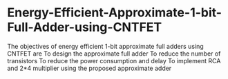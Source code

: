 # Energy-Efficient-Approximate-1-bit-Full-Adder-using-CNTFET
The objectives of energy efficient 1-bit approximate full adders using CNTFET are
   To design the approximate full adder 
   To reduce the number of transistors
   To reduce the power consumption and delay
   To implement RCA and 2*4 multiplier using the proposed approximate adder


